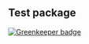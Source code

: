 ## Test package

[![Greenkeeper badge](https://badges.greenkeeper.io/jerilseb/test-package-hello.svg)](https://greenkeeper.io/)
